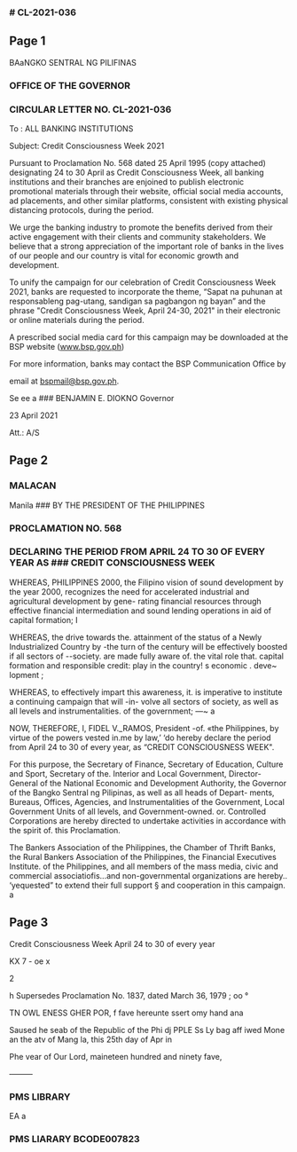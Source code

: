 ### # CL-2021-036

## Page 1

BAaNGKO SENTRAL NG PILIFINAS

### OFFICE OF THE GOVERNOR

### CIRCULAR LETTER NO. CL-2021-036

To : ALL BANKING INSTITUTIONS

Subject: Credit Consciousness Week 2021

Pursuant to Proclamation No. 568 dated 25 April 1995 (copy attached) designating 24 to 30 April as Credit Consciousness Week, all banking institutions and their branches are enjoined to publish electronic promotional materials through their website, official social media accounts, ad placements, and other similar platforms, consistent with existing physical distancing protocols, during the period.

We urge the banking industry to promote the benefits derived from their active engagement with their clients and community stakeholders. We believe that a strong appreciation of the important role of banks in the lives of our people and our country is vital for economic growth and development.

To unify the campaign for our celebration of Credit Consciousness Week 2021, banks are requested to incorporate the theme, “Sapat na puhunan at responsableng pag-utang, sandigan sa pagbangon ng bayan” and the phrase "Credit Consciousness Week, April 24-30, 2021" in their electronic or online materials during the period.

A prescribed social media card for this campaign may be downloaded at the BSP website (www.bsp.gov.ph)

For more information, banks may contact the BSP Communication Office by

email at bspmail@bsp.gov.ph.

Se ee a ### BENJAMIN E. DIOKNO Governor

23 April 2021

Att.: A/S

## Page 2

### MALACAN

Manila ### BY THE PRESIDENT OF THE PHILIPPINES

### PROCLAMATION NO. 568

### DECLARING THE PERIOD FROM APRIL 24 TO 30 OF EVERY YEAR AS ### CREDIT CONSCIOUSNESS WEEK

WHEREAS, PHILIPPINES 2000, the Filipino vision of sound development by the year 2000, recognizes the need for accelerated industrial and agricultural development by gene- rating financial resources through effective financial intermediation and sound lending operations in aid of capital formation; I

WHEREAS, the drive towards the. attainment of the status of a Newly Industrialized Country by -the turn of the century will be effectively boosted if all sectors of --society. are made fully aware of. the vital role that. capital formation and responsible credit: play in the country! s economic . deve~ lopment ;

WHEREAS, to effectively impart this awareness, it. is imperative to institute a continuing campaign that will -in- volve all sectors of society, as well as all levels and instrumentalities. of the government; —~ a

NOW, THEREFORE, I, FIDEL V._RAMOS, President -of. «the Philippines, by virtue of the powers vested in.me by law,’ ‘do hereby declare the period from April 24 to 30 of every year, as “CREDIT CONSCIOUSNESS WEEK".

For this purpose, the Secretary of Finance, Secretary of Education, Culture and Sport, Secretary of the. Interior and Local Government, Director-General of the National Economic and Development Authority, the Governor of the Bangko Sentral ng Pilipinas, as well as all heads of Depart- ments, Bureaus, Offices, Agencies, and Instrumentalities of the Government, Local Government Units of all levels, and Government-owned. or. Controlled Corporations are hereby directed to undertake activities in accordance with the spirit of. this Proclamation.

The Bankers Association of the Philippines, the Chamber of Thrift Banks, the Rural Bankers Association of the Philippines, the Financial Executives Institute. of the Philippines, and all members of the mass media, civic and commercial associatiofis...and non-governmental organizations are hereby.. ‘yequested” to extend their full support § and cooperation in this campaign. a

## Page 3

Credit Consciousness Week April 24 to 30 of every year

KX 7 - oe x

2

h Supersedes Proclamation No. 1837, dated March 36, 1979 ; oo °

TN OWL ENESS GHER POR, f fave hereunte ssert omy hand ana

Saused he seab of the Republic of the Phi dj PPLE Ss Ly bag aff iwed Mone an the atv of Mang la, this 25th day of Apr in

Phe vear of Our Lord, maineteen hundred and ninety fave,

———

### PMS LIBRARY

EA a

### PMS LIARARY BCODE007823 
